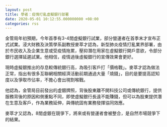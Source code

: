```yaml
---
layout: post
title: 學者：疫情打亂虛擬銀行部署
date: 2020-05-01 10:12:55.000000000 +08:00
categories: rss
---
```


金管局年初預期，今年首季有3-4間虛擬銀行試業，部分營運者在首季末才宣布正式試業。浸大財務及決策學系副教授麥萃才認為，新型肺炎疫情打亂業界部署，由於市民收入及企業生意或受疫情拖累，壓抑潛在用家在虛擬銀行開戶意欲，令部分銀行選擇延遲試業。他相信，疫情過後虛擬銀行的宣傳效果會更好。

現時虛擬銀推出的存息較傳統銀行高，為吸引客戶打「價格戰」。麥萃才認為做法正常，指出有很多互聯網相關經濟活動前期通過大量「燒錢」，目的是要提高認知度以及爭取市佔率，不擔心會出現割喉戰。

他認為，金管局目前發出的虛銀牌照，背後股東離不開科技公司或傳統銀行，提供服務背後的原因和側重點不同，即使虛擬銀行長遠不能賺錢，但可以為股東提供潛在生意及客戶，作為業務延伸，與傳統固有業務發揮協同效應。
 
麥萃才又認為，8間虛銀在競爭下，將來或有營運者會被整合，是自然市場競爭下的結果。
